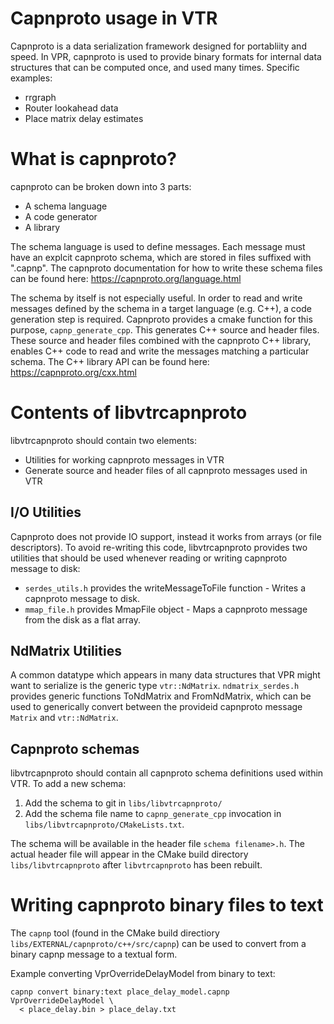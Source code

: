 Capnproto usage in VTR
======================

Capnproto is a data serialization framework designed for portabliity and speed.
In VPR, capnproto is used to provide binary formats for internal data
structures that can be computed once, and used many times.  Specific examples:
 - rrgraph
 - Router lookahead data
 - Place matrix delay estimates

What is capnproto?
==================

capnproto can be broken down into 3 parts:
 - A schema language
 - A code generator
 - A library

The schema language is used to define messages.  Each message must have an
explcit capnproto schema, which are stored in files suffixed with ".capnp".
The capnproto documentation for how to write these schema files can be found
here: https://capnproto.org/language.html

The schema by itself is not especially useful.  In order to read and write
messages defined by the schema in a target language (e.g. C++), a code
generation step is required.  Capnproto provides a cmake function for this
purpose, `capnp_generate_cpp`.  This generates C++ source and header files.
These source and header files combined with the capnproto C++ library, enables
C++ code to read and write the messages matching a particular schema.  The C++
library API can be found here: https://capnproto.org/cxx.html

Contents of libvtrcapnproto
===========================

libvtrcapnproto should contain two elements:
 - Utilities for working capnproto messages in VTR
 - Generate source and header files of all capnproto messages used in VTR

I/O Utilities
-------------

Capnproto does not provide IO support, instead it works from arrays (or file
descriptors).  To avoid re-writing this code, libvtrcapnproto provides two
utilities that should be used whenever reading or writing capnproto message to
disk:
 - `serdes_utils.h` provides the writeMessageToFile function - Writes a
   capnproto message to disk.
 - `mmap_file.h` provides MmapFile object - Maps a capnproto message from the
   disk as a flat array.

NdMatrix Utilities
------------------

A common datatype which appears in many data structures that VPR might want to
serialize is the generic type `vtr::NdMatrix`.  `ndmatrix_serdes.h` provides
generic functions ToNdMatrix and FromNdMatrix, which can be used to generically
convert between the provideid capnproto message `Matrix` and `vtr::NdMatrix`.

Capnproto schemas
-----------------

libvtrcapnproto should contain all capnproto schema definitions used within
VTR.  To add a new schema:
1. Add the schema to git in `libs/libvtrcapnproto/`
2. Add the schema file name to `capnp_generate_cpp` invocation in
   `libs/libvtrcapnproto/CMakeLists.txt`.

The schema will be available in the header file `schema filename>.h`.  The
actual header file will appear in the CMake build directory
`libs/libvtrcapnproto` after `libvtrcapnproto` has been rebuilt.

Writing capnproto binary files to text
======================================

The `capnp` tool (found in the CMake build directiory
`libs/EXTERNAL/capnproto/c++/src/capnp`) can be used to convert from a binary
capnp message to a textual form.

Example converting VprOverrideDelayModel from binary to text:

```
capnp convert binary:text place_delay_model.capnp VprOverrideDelayModel \
  < place_delay.bin > place_delay.txt
```
